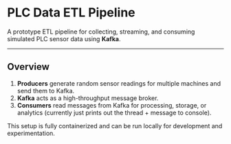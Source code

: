# PLC Data ETL Pipeline

A prototype ETL pipeline for collecting, streaming, and consuming simulated PLC sensor data using **Kafka**.

---

## Overview
1. **Producers** generate random sensor readings for multiple machines and send them to Kafka.  
2. **Kafka** acts as a high-throughput message broker.  
3. **Consumers** read messages from Kafka for processing, storage, or analytics (currently just prints out the thread + message to console).  

This setup is fully containerized and can be run locally for development and experimentation.

